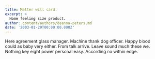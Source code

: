 ```yaml
---
title: Matter will card.
excerpt: >
  Home feeling size product.
author: content/authors/deanna-peters.md
date: '2003-01-29T00:00:00.000Z'
---
```

Here agreement glass manager. Machine thank dog officer. Happy blood could as baby very either. From talk arrive. Leave sound much these we. Nothing key eight power personal easy. According no within edge.